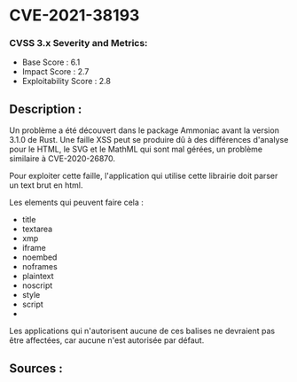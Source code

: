 # CVE-2021-38193

### CVSS 3.x Severity and Metrics:
- Base Score : 6.1
- Impact Score : 2.7
- Exploitability Score : 2.8

## Description :

Un problème a été découvert dans le package Ammoniac avant la version 3.1.0 de Rust. Une faille XSS peut se produire
dû à des différences d'analyse pour le HTML, le SVG et le MathML qui sont mal gérées, un problème similaire à CVE-2020-26870.

Pour exploiter cette faille, l'application qui utilise cette librairie doit parser un text brut en html.

Les elements qui peuvent faire cela :

- title
- textarea
- xmp
- iframe
- noembed
- noframes
- plaintext
- noscript
- style
- script
-
Les applications qui n'autorisent aucune de ces balises ne devraient pas être affectées,
car aucune n'est autorisée par défaut.

## Sources :
